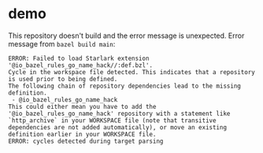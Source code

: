 # demo

This repository doesn't build and the error message is unexpected. Error message from `bazel build main`:

```
ERROR: Failed to load Starlark extension '@io_bazel_rules_go_name_hack//:def.bzl'.
Cycle in the workspace file detected. This indicates that a repository is used prior to being defined.
The following chain of repository dependencies lead to the missing definition.
 - @io_bazel_rules_go_name_hack
This could either mean you have to add the '@io_bazel_rules_go_name_hack' repository with a statement like `http_archive` in your WORKSPACE file (note that transitive dependencies are not added automatically), or move an existing definition earlier in your WORKSPACE file.
ERROR: cycles detected during target parsing
```